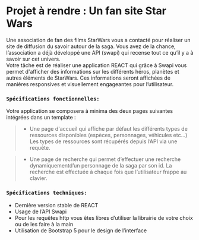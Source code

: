 # Projet à rendre : Un fan site Star Wars

Une association de fan des films StarWars vous a contacté pour réaliser un site de diffusion du savoir autour de la saga. Vous avez de la chance, l’association a déjà développé une API (swapi) qui recense tout ce qu’il y a à savoir sur cet univers.  
Votre tâche est de réaliser une application REACT qui grâce à Swapi vous permet d'afficher des informations sur les différents héros, planètes et autres éléments de StarWars. Ces informations seront affichées de manières responsives et visuellement engageantes pour l’utilisateur.  

### `Spécifications fonctionnelles:`  
Votre application se composera à minima des deux pages suivantes intégrées dans un template :  
> - Une page d'accueil qui affiche par défaut les différents types de ressources disponibles (espèces, personnages, véhicules etc...) Les types de ressources sont récupérés depuis l’API via une requête.  

> - Une page de recherche qui permet d’effectuer une recherche dynamiquementd’un personnage de la saga par son id. La recherche est effectuée à chaque fois que l’utilisateur frappe au clavier.  

### `Spécifications techniques:`  
- Dernière version stable de REACT  
- Usage de l’API Swapi  
- Pour les requêtes http vous êtes libres d’utiliser la librairie de votre choix ou de les faire à la main  
- Utilisation de Bootstrap 5 pour le design de l’interface